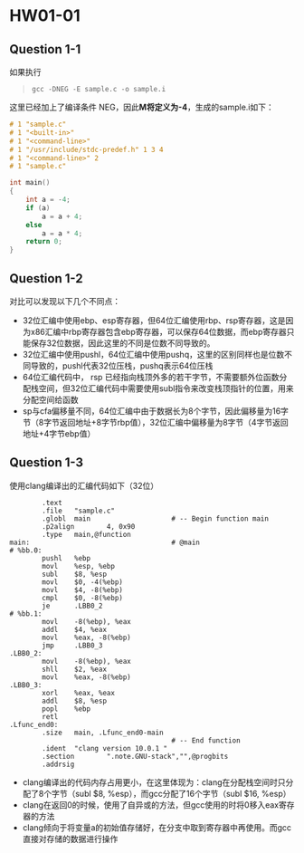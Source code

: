# HW01-01

## Question 1-1

如果执行

> ```
> gcc -DNEG -E sample.c -o sample.i
> ```

这里已经加上了编译条件 NEG，因此**M将定义为-4**，生成的sample.i如下：

```c++
# 1 "sample.c"
# 1 "<built-in>"
# 1 "<command-line>"
# 1 "/usr/include/stdc-predef.h" 1 3 4
# 1 "<command-line>" 2
# 1 "sample.c"

int main()
{
    int a = -4;
    if (a)
        a = a + 4;
    else
        a = a * 4;
    return 0;
}
```

## Question 1-2

对比可以发现以下几个不同点：

* 32位汇编中使用ebp、esp寄存器，但64位汇编使用rbp、rsp寄存器，这是因为x86汇编中rbp寄存器包含ebp寄存器，可以保存64位数据，而ebp寄存器只能保存32位数据，因此这里的不同是位数不同导致的。
* 32位汇编中使用pushl，64位汇编中使用pushq，这里的区别同样也是位数不同导致的，pushl代表32位压栈，pushq表示64位压栈
* 64位汇编代码中， rsp 已经指向栈顶外多的若干字节，不需要额外位函数分配栈空间，但32位汇编代码中需要使用subl指令来改变栈顶指针的位置，用来分配空间给函数
* sp与cfa偏移量不同，64位汇编中由于数据长为8个字节，因此偏移量为16字节（8字节返回地址+8字节rbp值），32位汇编中偏移量为8字节（4字节返回地址+4字节ebp值）

## Question 1-3

使用clang编译出的汇编代码如下（32位）

```assembly
        .text
        .file   "sample.c"
        .globl  main                    # -- Begin function main
        .p2align        4, 0x90
        .type   main,@function
main:                                   # @main
# %bb.0:
        pushl   %ebp
        movl    %esp, %ebp
        subl    $8, %esp
        movl    $0, -4(%ebp)
        movl    $4, -8(%ebp)
        cmpl    $0, -8(%ebp)
        je      .LBB0_2
# %bb.1:
        movl    -8(%ebp), %eax
        addl    $4, %eax
        movl    %eax, -8(%ebp)
        jmp     .LBB0_3
.LBB0_2:
        movl    -8(%ebp), %eax
        shll    $2, %eax
        movl    %eax, -8(%ebp)
.LBB0_3:
        xorl    %eax, %eax
        addl    $8, %esp
        popl    %ebp
        retl
.Lfunc_end0:
        .size   main, .Lfunc_end0-main
                                        # -- End function
        .ident  "clang version 10.0.1 "
        .section        ".note.GNU-stack","",@progbits
        .addrsig
```

* clang编译出的代码内存占用更小，在这里体现为：clang在分配栈空间时只分配了8个字节（subl    $8, %esp），而gcc分配了16个字节（subl    $16, %esp）
* clang在返回0的时候，使用了自异或的方法，但gcc使用的时将0移入eax寄存器的方法
* clang倾向于将变量a的初始值存储好，在分支中取到寄存器中再使用。而gcc直接对存储的数据进行操作